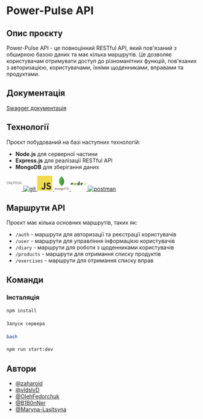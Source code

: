 # Power-Pulse API

## Опис проєкту

Power-Pulse API - це повноцінний RESTful API, який пов'язаний з обширною базою даних та має кілька маршрутів. Це дозволяє користувачам отримувати доступ до різноманітних функцій, пов'язаних з авторизацією, користувачами, їхніми щоденниками, вправами та продуктами.

## Документація

[Swagger документація](https://powerpulse-171j.onrender.com/api-docs/)

## Технології

Проєкт побудований на базі наступних технологій:

- **Node.js** для серверної частини
- **Express.js** для реалізації RESTful API
- **MongoDB** для зберігання даних

<p align="left"> 
<a href="https://expressjs.com" target="_blank" rel="noreferrer"> 
<img src="https://raw.githubusercontent.com/devicons/devicon/master/icons/express/express-original-wordmark.svg" alt="express" width="40" height="40"/> </a> 
<a href="https://git-scm.com/" target="_blank" rel="noreferrer"> <img src="https://www.vectorlogo.zone/logos/git-scm/git-scm-icon.svg" alt="git" width="40" height="40"/> </a> 
<a href="https://developer.mozilla.org/en-US/docs/Web/JavaScript" target="_blank" rel="noreferrer"> <img src="https://raw.githubusercontent.com/devicons/devicon/master/icons/javascript/javascript-original.svg" alt="javascript" width="40" height="40"/> </a> 
<a href="https://www.mongodb.com/" target="_blank" rel="noreferrer"> <img src="https://raw.githubusercontent.com/devicons/devicon/master/icons/mongodb/mongodb-original-wordmark.svg" alt="mongodb" width="40" height="40"/> </a> 
<a href="https://nodejs.org" target="_blank" rel="noreferrer"> <img src="https://raw.githubusercontent.com/devicons/devicon/master/icons/nodejs/nodejs-original-wordmark.svg" alt="nodejs" width="40" height="40"/> </a> 
<a href="https://postman.com" target="_blank" rel="noreferrer"> <img src="https://www.vectorlogo.zone/logos/getpostman/getpostman-icon.svg" alt="postman" width="40" height="40"/> </a> </p>

## Маршрути API

Проєкт має кілька основних маршрутів, таких як:

- `/auth` - маршрути для авторизації та реєстрації користувачів
- `/user` - маршрути для управління інформацією користувачів
- `/diary` - маршрути для роботи з щоденниками користувачів
- `/products` - маршрути для отримання списку продуктів
- `/exercises` - маршрути для отримання списку вправ

## Команди

### Інсталяція

```bash
npm install

Запуск сервера

bash

npm run start:dev


```

## Автори

- [@zaharoid ](https://github.com/zaharoid)
- [@vldslvD ](https://github.com/vldslvD)
- [@OlehFedorchuk ](https://github.com/OlehFedorchuk)
- [@B1B0nNer ](https://github.com/B1B0nNer)
- [@Maryna-Lasitsyna ](https://github.com/Maryna-Lasitsyna)
